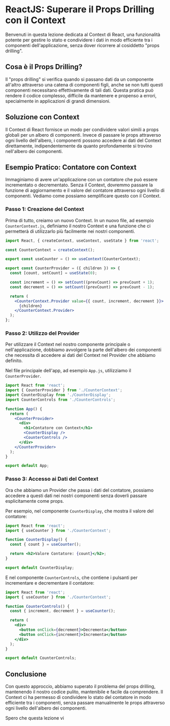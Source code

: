 # ReactJS: Superare il Props Drilling con il Context

Benvenuti in questa lezione dedicata al Context di React, una funzionalità potente per gestire lo stato e condividere i dati in modo efficiente tra i componenti dell'applicazione, senza dover ricorrere al cosiddetto "props drilling".

## Cosa è il Props Drilling?

Il "props drilling" si verifica quando si passano dati da un componente all'altro attraverso una catena di componenti figli, anche se non tutti questi componenti necessitano effettivamente di tali dati. Questa pratica può rendere il codice complesso, difficile da mantenere e propenso a errori, specialmente in applicazioni di grandi dimensioni.

## Soluzione con Context

Il Context di React fornisce un modo per condividere valori simili a props globali per un albero di componenti. Invece di passare le props attraverso ogni livello dell'albero, i componenti possono accedere ai dati del Context direttamente, indipendentemente da quanto profondamente si trovino nell'albero dei componenti.

## Esempio Pratico: Contatore con Context

Immaginiamo di avere un'applicazione con un contatore che può essere incrementato o decrementato. Senza il Context, dovremmo passare la funzione di aggiornamento e il valore del contatore attraverso ogni livello di componenti. Vediamo come possiamo semplificare questo con il Context.

### Passo 1: Creazione del Context

Prima di tutto, creiamo un nuovo Context. In un nuovo file, ad esempio `CounterContext.js`, definiamo il nostro Context e una funzione che ci permetterà di utilizzarlo più facilmente nei nostri componenti.

```jsx
import React, { createContext, useContext, useState } from 'react';

const CounterContext = createContext();

export const useCounter = () => useContext(CounterContext);

export const CounterProvider = ({ children }) => {
  const [count, setCount] = useState(0);

  const increment = () => setCount((prevCount) => prevCount + 1);
  const decrement = () => setCount((prevCount) => prevCount - 1);

  return (
    <CounterContext.Provider value={{ count, increment, decrement }}>
      {children}
    </CounterContext.Provider>
  );
};
```

### Passo 2: Utilizzo del Provider

Per utilizzare il Context nel nostro componente principale o nell'applicazione, dobbiamo avvolgere la parte dell'albero dei componenti che necessita di accedere ai dati del Context nel Provider che abbiamo definito.

Nel file principale dell'app, ad esempio `App.js`, utilizziamo il `CounterProvider`.

```jsx
import React from 'react';
import { CounterProvider } from './CounterContext';
import CounterDisplay from './CounterDisplay';
import CounterControls from './CounterControls';

function App() {
  return (
    <CounterProvider>
      <div>
        <h1>Contatore con Context</h1>
        <CounterDisplay />
        <CounterControls />
      </div>
    </CounterProvider>
  );
}

export default App;
```

### Passo 3: Accesso ai Dati del Context

Ora che abbiamo un Provider che passa i dati del contatore, possiamo accedere a questi dati nei nostri componenti senza doverli passare esplicitamente come props.

Per esempio, nel componente `CounterDisplay`, che mostra il valore del contatore:

```jsx
import React from 'react';
import { useCounter } from './CounterContext';

function CounterDisplay() {
  const { count } = useCounter();

  return <h2>Valore Contatore: {count}</h2>;
}

export default CounterDisplay;
```

E nel componente `CounterControls`, che contiene i pulsanti per incrementare e decrementare il contatore:

```jsx
import React from 'react';
import { useCounter } from './CounterContext';

function CounterControls() {
  const { increment, decrement } = useCounter();

  return (
    <div>
      <button onClick={decrement}>Decrementa</button>
      <button onClick={increment}>Incrementa</button>
    </div>
  );
}

export default CounterControls;
```

## Conclusione

Con questo approccio, abbiamo superato il problema del props drilling, mantenendo il nostro codice pulito, mantenibile e facile da comprendere. Il Context ci ha permesso di condividere lo stato del contatore in modo efficiente tra i componenti, senza passare manualmente le props attraverso ogni livello dell'albero dei componenti.

Spero che questa lezione vi
